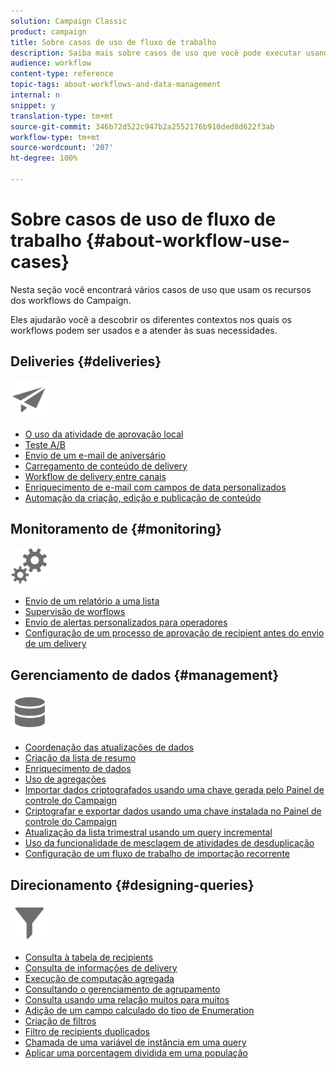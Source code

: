 ```yaml
---
solution: Campaign Classic
product: campaign
title: Sobre casos de uso de fluxo de trabalho
description: Saiba mais sobre casos de uso que você pode executar usando workflows do Campaign Classic.
audience: workflow
content-type: reference
topic-tags: about-workflows-and-data-management
internal: n
snippet: y
translation-type: tm+mt
source-git-commit: 346b72d522c947b2a2552176b910ded8d622f3ab
workflow-type: tm+mt
source-wordcount: '207'
ht-degree: 100%

---
```



# Sobre casos de uso de fluxo de trabalho {#about-workflow-use-cases}

Nesta seção você encontrará vários casos de uso que usam os recursos dos workflows do Campaign.

Eles ajudarão você a descobrir os diferentes contextos nos quais os workflows podem ser usados e a atender às suas necessidades.

## Deliveries {#deliveries}

<img src="assets/do-not-localize/icon_send.svg" width="60px">

* [O uso da atividade de aprovação local](../../workflow/using/using-the-local-approval-activity.md)
* [Teste A/B](../../delivery/using/a-b-testing-use-case.md)
* [Envio de um e-mail de aniversário](../../workflow/using/sending-a-birthday-email.md)
* [Carregamento de conteúdo de delivery](../../workflow/using/loading-delivery-content.md)
* [Workflow de delivery entre canais](../../workflow/using/cross-channel-delivery-workflow.md)
* [Enriquecimento de e-mail com campos de data personalizados](../../workflow/using/email-enrichment-with-custom-date-fields.md)
* [Automação da criação, edição e publicação de conteúdo](../../delivery/using/automating-via-workflows.md#examples)

## Monitoramento de {#monitoring}

<img src="assets/do-not-localize/icon_monitoring.svg" width="60px">

* [Envio de um relatório a uma lista](../../workflow/using/sending-a-report-to-a-list.md)
* [Supervisão de worflows](../../workflow/using/supervising-workflows.md)
* [Envio de alertas personalizados para operadores](../../workflow/using/sending-personalized-alerts-to-operators.md)
* [Configuração de um processo de aprovação de recipient antes do envio de um delivery](../../workflow/using/using-the-local-approval-activity.md)

## Gerenciamento de dados {#management}

<img src="assets/do-not-localize/icon_manage.svg" width="60px">

* [Coordenação das atualizações de dados](../../workflow/using/coordinating-data-updates.md)
* [Criação da lista de resumo](../../workflow/using/creating-a-summary-list.md)
* [Enriquecimento de dados](../../workflow/using/enriching-data.md)
* [Uso de agregações](../../workflow/using/using-aggregates.md)
* [Importar dados criptografados usando uma chave gerada pelo Painel de controle do Campaign](../../platform/using/unzip-decrypt.md)
* [Criptografar e exportar dados usando uma chave instalada no Painel de controle do Campaign](../../workflow/using/how-to-use-workflow-data.md#use-case-gpg-encrypt)
* [Atualização da lista trimestral usando um query incremental](../../workflow/using/quarterly-list-update.md)
* [Uso da funcionalidade de mesclagem de atividades de desduplicação](../../workflow/using/deduplication-merge.md)
* [Configuração de um fluxo de trabalho de importação recorrente](../../workflow/using/recurring-import-workflow.md)

## Direcionamento {#designing-queries}

<img src="assets/do-not-localize/icon_filter.svg" width="60px">

* [Consulta à tabela de recipients](../../workflow/using/querying-recipient-table.md)
* [Consulta de informações de delivery](../../workflow/using/querying-delivery-information.md)
* [Execução de computação agregada](../../workflow/using/performing-aggregate-computing.md)
* [Consultando o gerenciamento de agrupamento](../../workflow/using/querying-using-grouping-management.md)
* [Consulta usando uma relação muitos para muitos](../../workflow/using/querying-using-many-to-many-relationship.md)
* [Adição de um campo calculado do tipo de Enumeration](../../workflow/using/adding-enumeration-type-calculated-field.md)
* [Criação de filtros](../../workflow/using/creating-a-filter.md)
* [Filtro de recipients duplicados](../../workflow/using/filtering-duplicated-recipients.md)
* [Chamada de uma variável de instância em uma query](../../workflow/using/javascript-scripts-and-templates.md#calling-an-instance-variable-in-a-query)
* [Aplicar uma porcentagem dividida em uma população](../../workflow/using/javascript-scripts-and-templates.md#example)

